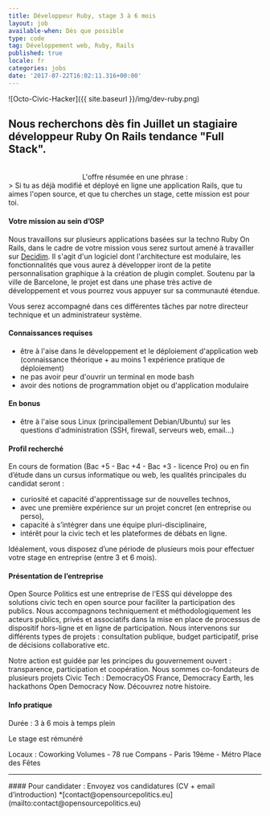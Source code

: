 ```yaml
---
title: Développeur Ruby, stage 3 à 6 mois
layout: job
available-when: Dès que possible
type: code
tag: Développement web, Ruby, Rails
published: true
locale: fr
categories: jobs
date: '2017-07-22T16:02:11.316+00:00'
---
```

![Octo-Civic-Hacker]({{ site.baseurl }}/img/dev-ruby.png)

## Nous recherchons dès fin Juillet un stagiaire développeur Ruby On Rails tendance "Full Stack".
<br>
<center>L'offre résumée en une phrase :</center>
> Si tu as déjà modifié et déployé en ligne une application Rails, que tu aimes l'open source, et que tu cherches un stage, cette mission est pour toi.

#### Votre mission au sein d’OSP
Nous travaillons sur plusieurs applications basées sur la techno Ruby On Rails, dans le cadre de votre mission vous serez surtout amené à travailler sur [Decidim](). Il s'agit d'un logiciel dont l'architecture est modulaire, les fonctionnalités que vous aurez à développer iront de la petite personnalisation graphique à la création de plugin complet.
Soutenu par la ville de Barcelone, le projet est dans une phase très active de développement et vous pourrez vous appuyer sur sa communauté étendue.

Vous serez accompagné dans ces différentes tâches par notre directeur technique et un administrateur système.

#### Connaissances requises

- être à l'aise dans le développement et le déploiement d'application web (connaissance théorique + au moins 1 expérience pratique de déploiement)
- ne pas avoir peur d'ouvrir un terminal en mode bash
- avoir des notions de programmation objet ou d'application modulaire

#### En bonus

- être à l'aise sous Linux (principallement Debian/Ubuntu) sur les questions d'administration (SSH, firewall, serveurs web, email...)

#### Profil recherché
En cours de formation (Bac +5 - Bac +4 - Bac +3 - licence Pro) ou en fin d’étude dans un cursus informatique ou web, les qualités principales du candidat seront :
- curiosité et capacité d'apprentissage sur de nouvelles technos,
- avec une première expérience sur un projet concret (en entreprise ou perso),
- capacité à s’intégrer dans une équipe pluri-disciplinaire,
- intérêt pour la civic tech et les plateformes de débats en ligne.

Idéalement, vous disposez d’une période de plusieurs mois pour effectuer votre stage en entreprise (entre 3 et 6 mois).
<br>
#### Présentation de l’entreprise
Open Source Politics est une entreprise de l'ESS qui développe des solutions civic tech en open source pour faciliter la participation des publics. Nous accompagnons techniquement et méthodologiquement les acteurs publics, privés et associatifs dans la mise en place de processus de dispositif hors-ligne et en ligne de participation. Nous intervenons sur différents types de projets : consultation publique, budget participatif, prise de décisions collaborative etc.


Notre action est guidée par les principes du gouvernement ouvert : transparence, participation et coopération. Nous sommes co-fondateurs de plusieurs projets Civic Tech : DemocracyOS France, Democracy Earth, les hackathons Open Democracy Now. Découvrez notre histoire.

#### Info pratique
Durée : 3 à 6 mois à temps plein

Le stage est rémunéré

Locaux : Coworking Volumes - 78 rue Compans - Paris 19ème - Métro Place des Fêtes
<hr>
#### Pour candidater : Envoyez vos candidatures (CV + email d’introduction) *[contact@opensourcepolitics.eu](mailto:contact@opensourcepolitics.eu)
